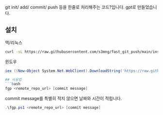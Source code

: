 git init/ add/ commit/ push 등을 한줄로 처리해주는 코드?입니다.
gpt로 만들었습니다.

## 설치
맥/리눅스

```bash
curl -sL https://raw.githubusercontent.com/s3mng/fast_git_push/main/install.sh | bash
```



윈도우
```powershell
iex ((New-Object System.Net.WebClient).DownloadString('https://raw.githubusercontent.com/s3mng/fast_git_push/main/install.ps1'))

## 사용법
```bash
fgp <remote_repo_url> [commit message]
```
commit message를 특별히 적지 않으면 날짜와 시간이 적힙니다.


```powershell
.\fgp.ps1 <remote_repo_url> [commit message]
```

